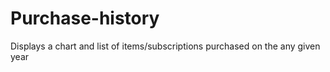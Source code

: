 # Purchase-history
Displays a chart and list of items/subscriptions purchased on the any given year
